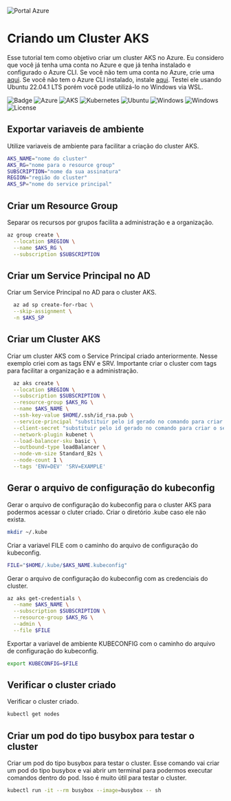 ![Portal Azure](https://devopstales.github.io/img/azure.webp)
# Criando um Cluster AKS
Esse tutorial tem como objetivo criar um cluster AKS no Azure. Eu considero que você já tenha uma conta no Azure e que já tenha instalado e configurado o Azure CLI. Se você não tem uma conta no Azure, crie uma [aqui](https://azure.microsoft.com/pt-br/free/). Se você não tem o Azure CLI instalado, instale [aqui](https://docs.microsoft.com/pt-br/cli/azure/install-azure-cli-linux?pivots=apt).  Testei ele usando Ubuntu 22.04.1 LTS porém você pode utilizá-lo no Windows via WSL.

![Badge](https://img.shields.io/badge/Status-Em%20desenvolvimento-yellow) 
![Azure](https://img.shields.io/badge/Azure-Cloud-darkblue) ![AKS](https://img.shields.io/badge/AKS-Kubernetes-darkblue) ![Kubernetes](https://img.shields.io/badge/Kubernetes-Cluster-darkblue) 
![Ubuntu](https://img.shields.io/badge/Ubuntu-20.04+-orange) ![Windows](https://img.shields.io/badge/Windows10-WSL-blue) ![Windows](https://img.shields.io/badge/Windows11-WSL-blue) 
![License](https://img.shields.io/badge/License-BSD-red)

## Exportar variaveis de ambiente
Utilize variaveis de ambiente para facilitar a criação do cluster AKS. 
```bash
AKS_NAME="nome do cluster"
AKS_RG="nome para o resource group"
SUBSCRIPTION="nome da sua assinatura"
REGION="região do cluster"
AKS_SP="nome do service principal"
```

## Criar um Resource Group
Separar os recursos por grupos facilita a administração e a organização. 
```bash
az group create \
  --location $REGION \
  --name $AKS_RG \
  --subscription $SUBSCRIPTION
```

## Criar um Service Principal no AD
Criar um Service Principal no AD para o cluster AKS. 
```bash
  az ad sp create-for-rbac \
  --skip-assignment \
  -n $AKS_SP
```

## Criar um Cluster AKS
Criar um cluster AKS com o Service Principal criado anteriormente. Nesse exemplo criei com as tags ENV e SRV. Importante criar o cluster com tags para facilitar a organização e a administração.
```bash
  az aks create \
  --location $REGION \
  --subscription $SUBSCRIPTION \
  --resource-group $AKS_RG \
  --name $AKS_NAME \
  --ssh-key-value $HOME/.ssh/id_rsa.pub \
  --service-principal "substituir pelo id gerado no comando para criar o service" \
  --client-secret "substituir pelo id gerado no comando para criar o service" \
  --network-plugin kubenet \
  --load-balancer-sku basic \
  --outbound-type loadBalancer \
  --node-vm-size Standard_B2s \
  --node-count 1 \
  --tags 'ENV=DEV' 'SRV=EXAMPLE'
```

## Gerar o arquivo de configuração do kubeconfig
Gerar o arquivo de configuração do kubeconfig para o cluster AKS para podermos acessar o cluter criado. 
Criar o diretório .kube caso ele não exista.
```bash
mkdir ~/.kube
```
Criar a variavel FILE com o caminho do arquivo de configuração do kubeconfig.
```bash	
FILE="$HOME/.kube/$AKS_NAME.kubeconfig"
```
Gerar o arquivo de configuração do kubeconfig com as credenciais do cluster.
```bash	
az aks get-credentials \
  --name $AKS_NAME \
  --subscription $SUBSCRIPTION \
  --resource-group $AKS_RG \
  --admin \
  --file $FILE
```
Exportar a variavel de ambiente KUBECONFIG com o caminho do arquivo de configuração do kubeconfig.
```bash
export KUBECONFIG=$FILE
```

## Verificar o cluster criado
Verificar o cluster criado. 
```bash
kubectl get nodes
```

## Criar um pod do tipo busybox para testar o cluster
Criar um pod do tipo busybox para testar o cluster. Esse comando vai criar um pod do tipo busybox e vai abrir um terminal para podermos executar comandos dentro do pod. Isso é muito útil para testar o cluster.
```bash
kubectl run -it --rm busybox --image=busybox -- sh
```